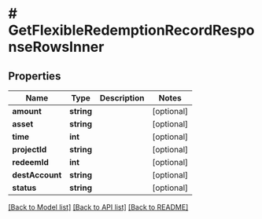 # # GetFlexibleRedemptionRecordResponseRowsInner

## Properties

Name | Type | Description | Notes
------------ | ------------- | ------------- | -------------
**amount** | **string** |  | [optional]
**asset** | **string** |  | [optional]
**time** | **int** |  | [optional]
**projectId** | **string** |  | [optional]
**redeemId** | **int** |  | [optional]
**destAccount** | **string** |  | [optional]
**status** | **string** |  | [optional]

[[Back to Model list]](../../README.md#models) [[Back to API list]](../../README.md#endpoints) [[Back to README]](../../README.md)
